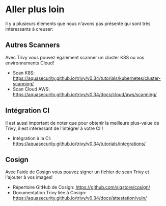 # Aller plus loin

Il y a plusieurs éléments que nous n'avons pas présenté qui sont très intéressants à creuser: 

## Autres Scanners

Avec Trivy vous pouvez également scanner un cluster K8S ou vos environnements Cloud!

- Scan K8S: https://aquasecurity.github.io/trivy/v0.34/tutorials/kubernetes/cluster-scanning/
- Scan Cloud AWS: https://aquasecurity.github.io/trivy/v0.34/docs/cloud/aws/scanning/

## Intégration CI 

Il est aussi important de noter que pour obtenir la meilleure plus-value de Trivy, il est intéressant de l'intégrer à votre CI !

- Intégration à la CI: https://aquasecurity.github.io/trivy/v0.34/tutorials/integrations/

## Cosign

Avec l'aide de Cosign vous pouvez signer un fichier de scan Trivy et l'ajouter à vos images!

- Répertoire GitHub de Cosign: https://github.com/sigstore/cosign/
- Documentation Trivy liée à Cosign: https://aquasecurity.github.io/trivy/v0.34/docs/attestation/vuln/